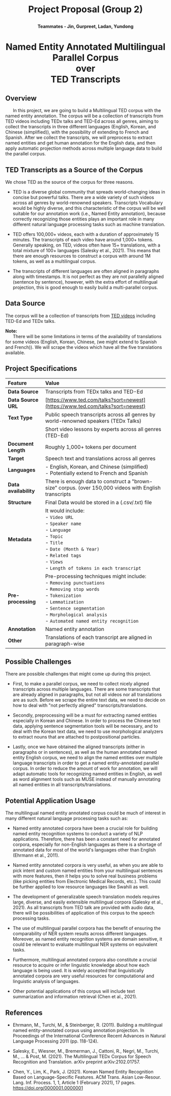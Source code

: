 <h1><p align="center">Project Proposal (Group 2)</p></h1>

<p align="center"><b>Teammates - Jin, Gurpreet, Ladan, Yundong</b></p>

<h1><p align="center">Named Entity Annotated Multilingual Parallel Corpus<br>over<br>TED Transcripts</p></h1>

## Overview

&nbsp;&nbsp;&nbsp;&nbsp;&nbsp;&nbsp;In this project, we are going to build a Multilingual TED corpus with
the named entity annotation. The corpus will be a collection of
transcripts from TED videos including TEDx talks and TED-Ed across all
genres, aiming to collect the transcripts in three different languages
(English, Korean, and Chinese (simplified)), with the possibility of
extending to French and Spanish. After we collect the transcripts, we
will preprocess to extract named entities and get human annotation for
the English data, and then apply automatic projection methods across
multiple language data to build the parallel corpus.

## TED Transcripts as a Source of the Corpus

We chose TED as the source of the corpus for three reasons.

-   TED is a diverse global community that spreads world-changing ideas
    in concise but powerful talks. There are a wide variety of such
    videos across all genres by world-renowned speakers. Transcripts
    Vocabulary would be highly diverse, and this characteristic of the
    corpus will be well suitable for our annotation work (i.e., Named
    Entity annotation), because correctly recognizing those entities
    plays an important role in many different natural language
    processing tasks such as machine translation.

-   TED offers 100,000+ videos, each with a duration of approximately 15
    minutes. The transcripts of each video have around 1,000+ tokens.
    Generally speaking, on TED, videos often have 15+ translations,
    with a total mixture of 100+ languages (Salesky et al., 2021).
    This means that there are enough resources to construct a corpus
    with around 1M tokens, as well as a multilingual corpus.

-   The transcripts of different languages are often aligned in
    paragraphs along with timestamps. It is not perfect as they are
    not parallelly aligned (sentence by sentence), however, with the
    extra effort of multilingual projection, this is good enough to
    easily build a multi-parallel corpus.

## Data Source

The corpus will be a collection of transcripts from [TED
videos](https://www.ted.com/talks?sort=newest) including TED-Ed and TEDx
talks.

**Note:**<br>&nbsp;&nbsp;&nbsp;&nbsp;&nbsp;&nbsp;There will be some limitations in terms of the availability of
translations for some videos (English, Korean, Chinese, (we might extend to Spanish and
French)). We will scrape the videos which have all the five translations available.

## Project Specifications

|  Feature              |            Value                            |
| :---        |    :----   |   
| **Data Source**       | Transcripts from TEDx talks and TED-Ed      |
| **Data Source URL**   | [https://www.ted.com/talks?sort=newest](https://www.ted.com/talks?sort=newest)     |
| **Text Type**         | Public speech transcripts across all genres by world-renowned speakers (TEDx Talks)|
|                       | Short video lessons by experts across all genres (TED-Ed)  |
| **Document Length**   | Roughly 1,000+ tokens per document          |
| **Target**            | Speech text and translations across all genres    |
| **Languages**         | -   English, Korean, and Chinese (simplified)<br>-   Potentially extend to French and Spanish           
| **Data availability** | There is enough data to construct a "brown-size" corpus. (over 150,000 videos with English transcripts | |                       |   and translations in 100+ languages)       |
| **Structure**         | Final Data would be stored in a (.csv/.txt) file  |
| **Metadata**          | It would include:<br> -   `Video URL`<br> -   `Speaker name`<br> -   `Language`<br> -   `Topic`<br> -   `Title`<br> -   `Date (Month & Year)`<br> -   `Related tags`<br> -   `Views`<br> -   `Length of tokens in each transcript`<br>
| **Pre-processing**    | Pre-processing techniques might include:<br> -   `Removing punctuations`<br> -   `Removing stop words`<br> -   `Tokenization`<br> -   `Lemmatization`<br> -   `Sentence segmentation`<br> -   `Morphological analysis`<br> -   `Automated named entity recognition`      |
| **Annotation**        | Named entity annotation                     |
| **Other**             | Translations of each transcript are aligned in paragraph-wise |

## Possible Challenges

There are possible challenges that might come up during this project.

-   First, to make a parallel corpus, we need to collect nicely aligned
    transcripts across multiple languages. There are some transcripts
    that are already aligned in paragraphs, but not all videos nor all
    translations are as such. Before we scrape the entire text data,
    we need to decide on how to deal with "not perfectly aligned"
    transcripts/translations.

-   Secondly, preprocessing will be a must for extracting named entities
    especially in Korean and Chinese. In order to process the Chinese
    text data, applying sentence segmentation tools will be necessary,
    and to deal with the Korean text data, we need to use
    morphological analyzers to extract nouns that are attached to
    postpositional particles.

-   Lastly, once we have obtained the aligned transcripts (either in
    paragraphs or in sentences), as well as the human annotated named
    entity English corpus, we need to align the named entities over
    multiple language transcripts in order to get a named
    entity-annotated parallel corpus. In order to reduce the amount of
    work for annotation, we will adapt automatic tools for recognizing
    named entities in English, as well as word alignment tools such as
    MUSE instead of manually annotating all named entities in all
    transcripts/translations.

## Potential Application Usage

The multilingual named entity annotated corpus could be much of interest
in many different natural language processing tasks such as:

*   Named entity annotated corpora have been a crucial role for building named 
    entity recognition systems to conduct a variety of NLP applications. 
    Therefore, there has been a constant need for annotated corpora, especially 
    for non-English languages as there is a shortage of annotated data for most 
    of the world's languages other than English (Ehrmann et al., 2011).

*   Named entity annotated corpora is very useful, as when you are able
    to pick intent and custom named entities from your multilingual
    sentences with more features, then it helps you to solve real
    business problems (like picking entities from Electronic Medical
    Records, etc.). This could be further applied to low resource
    languages like Swahili as well.

*   The development of generalizable speech translation models requires
    large, diverse, and easily extensible multilingual corpora
    (Salesky et al., 2021). As all transcripts from TED talk are
    provided with audio data, there will be possibilities of
    application of this corpus to the speech processing tasks.

-   The use of multilingual parallel corpora has the benefit of ensuring
    the comparability of NER system results across different
    languages. Moreover, as named entity recognition systems are
    domain sensitive, it could be relevant to evaluate multilingual
    NER systems on equivalent tasks.

-   Furthermore, multilingual annotated corpora also constitute a
    crucial resource to acquire or infer linguistic knowledge about
    how each language is being used. It is widely accepted that
    linguistically annotated corpora are very useful resources for
    computational and linguistic analysis of languages.

-   Other potential applications of this corpus will include text
    summarization and information retrieval (Chen et al., 2021).

## References

-   Ehrmann, M., Turchi, M., & Steinberger, R. (2011). Building a
    multilingual named entity-annotated corpus using annotation
    projection. In Proceedings of the International Conference Recent
    Advances in Natural Language Processing 2011 (pp. 118-124).

-   Salesky, E., Wiesner, M., Bremerman, J., Cattoni, R., Negri, M.,
    Turchi, M., \... & Post, M. (2021). The Multilingual TEDx Corpus
    for Speech Recognition and Translation. arXiv preprint
    arXiv:2102.01757.

-   Chen, Y., Lim, K., Park, J. (2021). Korean Named Entity Recognition
    Based on Language-Specific Features. ACM Trans. Asian Low-Resour.
    Lang. Inf. Process. 1, 1, Article 1 (February 2021), 17 pages.
    <https://doi.org/0000001.0000001>
